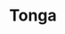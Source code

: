 ---
layout: content
data: environment
title: Tonga
isHome: true
link: https://figure.nz/search/?query=Environment&s=e&ref=mfnz
---
